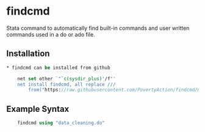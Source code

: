 # findcmd
 Stata command to automatically find built-in commands and user written commands used in a do or ado file.

## Installation
```stata
* findcmd can be installed from github

	net set other `"`c(sysdir_plus)'/f"'
	net install findcmd, all replace ///
		from("https://raw.githubusercontent.com/PovertyAction/findcmd/main")
```

## Example Syntax
```stata
	findcmd using "data_cleaning.do"
```